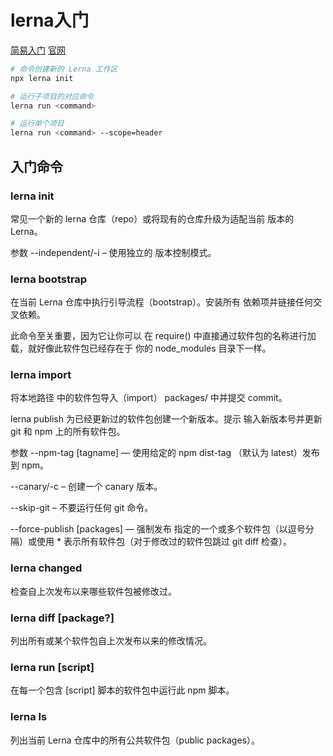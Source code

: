 # lerna入门

[简易入门](https://www.lernajs.cn/#command-publish)
[官网](https://lerna.js.org/)

```bash
# 命令创建新的 Lerna 工作区
npx lerna init

# 运行子项目的对应命令
lerna run <command>

# 运行单个项目
lerna run <command> --scope=header

```

## 入门命令

### lerna init

常见一个新的 lerna 仓库（repo）或将现有的仓库升级为适配当前 版本的 Lerna。

参数
--independent/-i – 使用独立的 版本控制模式。

### lerna bootstrap

在当前 Lerna 仓库中执行引导流程（bootstrap）。安装所有 依赖项并链接任何交叉依赖。

此命令至关重要，因为它让你可以 在 require() 中直接通过软件包的名称进行加载，就好像此软件包已经存在于 你的 node_modules 目录下一样。

### lerna import <pathToRepo>

将本地路径 <pathToRepo> 中的软件包导入（import） packages/<directory-name> 中并提交 commit。

lerna publish
为已经更新过的软件包创建一个新版本。提示 输入新版本号并更新 git 和 npm 上的所有软件包。

参数
--npm-tag [tagname] — 使用给定的 npm dist-tag （默认为 latest）发布到 npm。

--canary/-c – 创建一个 canary 版本。

--skip-git – 不要运行任何 git 命令。

--force-publish [packages] — 强制发布 指定的一个或多个软件包（以逗号分隔）或使用 * 表示所有软件包（对于修改过的软件包跳过 git diff 检查）。

### lerna changed

检查自上次发布以来哪些软件包被修改过。

### lerna diff [package?]

列出所有或某个软件包自上次发布以来的修改情况。

### lerna run [script]

在每一个包含 [script] 脚本的软件包中运行此 npm 脚本。

### lerna ls

列出当前 Lerna 仓库中的所有公共软件包（public packages）。